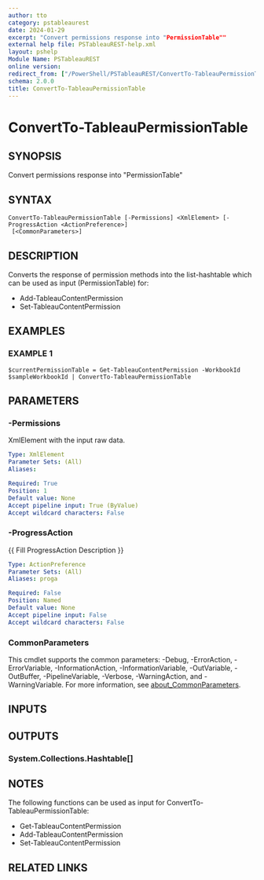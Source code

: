 ```yaml
---
author: tto
category: pstableaurest
date: 2024-01-29
excerpt: "Convert permissions response into "PermissionTable""
external help file: PSTableauREST-help.xml
layout: pshelp
Module Name: PSTableauREST
online version:
redirect_from: ["/PowerShell/PSTableauREST/ConvertTo-TableauPermissionTable/", "/PowerShell/PSTableauREST/convertto-tableaupermissiontable/", "/PowerShell/convertto-tableaupermissiontable/"]
schema: 2.0.0
title: ConvertTo-TableauPermissionTable
---
```


# ConvertTo-TableauPermissionTable

## SYNOPSIS
Convert permissions response into "PermissionTable"

## SYNTAX

```
ConvertTo-TableauPermissionTable [-Permissions] <XmlElement> [-ProgressAction <ActionPreference>]
 [<CommonParameters>]
```

## DESCRIPTION
Converts the response of permission methods into the list-hashtable which can be used as input (PermissionTable) for:
- Add-TableauContentPermission
- Set-TableauContentPermission

## EXAMPLES

### EXAMPLE 1
```
$currentPermissionTable = Get-TableauContentPermission -WorkbookId $sampleWorkbookId | ConvertTo-TableauPermissionTable
```

## PARAMETERS

### -Permissions
XmlElement with the input raw data.

```yaml
Type: XmlElement
Parameter Sets: (All)
Aliases:

Required: True
Position: 1
Default value: None
Accept pipeline input: True (ByValue)
Accept wildcard characters: False
```

### -ProgressAction
{{ Fill ProgressAction Description }}

```yaml
Type: ActionPreference
Parameter Sets: (All)
Aliases: proga

Required: False
Position: Named
Default value: None
Accept pipeline input: False
Accept wildcard characters: False
```

### CommonParameters
This cmdlet supports the common parameters: -Debug, -ErrorAction, -ErrorVariable, -InformationAction, -InformationVariable, -OutVariable, -OutBuffer, -PipelineVariable, -Verbose, -WarningAction, and -WarningVariable. For more information, see [about_CommonParameters](http://go.microsoft.com/fwlink/?LinkID=113216).

## INPUTS

## OUTPUTS

### System.Collections.Hashtable[]
## NOTES
The following functions can be used as input for ConvertTo-TableauPermissionTable:
- Get-TableauContentPermission
- Add-TableauContentPermission
- Set-TableauContentPermission

## RELATED LINKS
